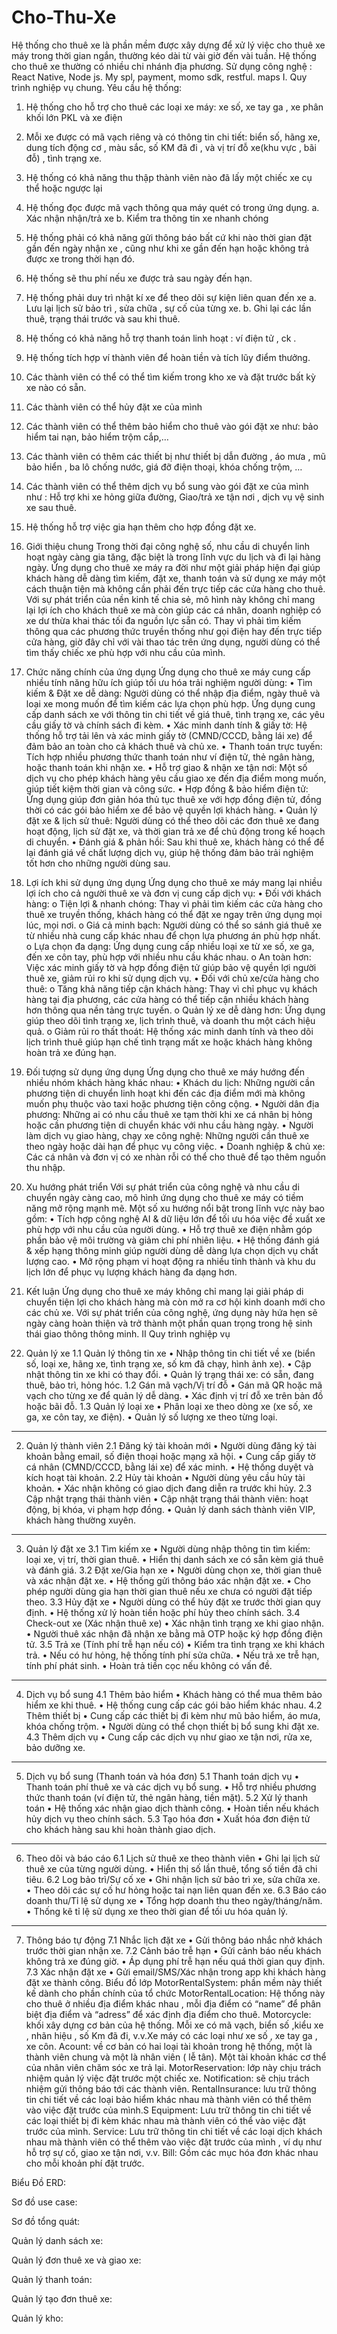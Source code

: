 # Cho-Thu-Xe
Hệ thống cho thuê xe là phần mềm được xây dựng để xử lý việc cho thuê xe máy trong thời gian ngắn, thường kéo dài từ vài giờ đến vài tuần. Hệ thống cho thuê xe thường có nhiều chi nhánh địa phương. Sử dụng công nghệ : React Native, Node js. My spl, payment, momo sdk, restful. maps
I.	Quy trình nghiệp vụ chung.
Yêu cầu hệ thống:
1.	Hệ thống cho hỗ trợ cho thuê các loại xe máy: xe số, xe tay ga , xe phân khối lớn PKL và xe điện  
2.	Mỗi xe được có mã vạch riêng và có thông tin chi tiết: biển số, hãng xe, dung tích động cơ , màu sắc, số KM đã đi , và vị trí đỗ xe(khu vực , bãi đỗ) , tình trạng xe.
3.	Hệ thống có khả năng thu thập thành viên nào đã lấy một chiếc xe cụ thể hoặc ngược lại 
4.	Hệ thống đọc được mã vạch thông qua máy quét có trong ứng dụng.
a.	Xác nhận nhận/trả xe
b.	Kiểm tra thông tin xe nhanh chóng 
5.	Hệ thống phải có khả năng gửi thông báo bất cứ khi nào thời gian đặt gần đến ngày nhận xe , cũng như khi xe gần đến hạn hoặc không trả được xe trong thời hạn đó.
6.	Hệ thống sẽ thu phí nếu xe được trả sau ngày đến hạn.
7.	Hệ thống phải duy trì nhật kí xe để theo dõi sự kiện liên quan đến xe
a.	Lưu lại lịch sử bảo trì , sửa chữa , sự cố của từng xe.
b.	Ghi lại các lần thuê, trạng thái trước và sau khi thuê.
8.	Hệ thống có khả năng hỗ trợ thanh toán linh hoạt : ví điện tử , ck .
9.	Hệ thống tích hợp ví thành viên để hoàn tiền và tích lũy điểm thưởng.
10.	Các thành viên có thể có thể tìm kiếm trong kho xe và đặt trước bất kỳ xe nào có sẵn.
11.	Các thành viên có thể hủy đặt xe của mình
12.	Các thành viên có thể thêm bảo hiểm cho thuê vào gói đặt xe như: bảo hiểm tai nạn, bảo hiểm trộm cắp,…
13.	Các thành viên có thêm các thiết bị như thiết bị dẫn đường , áo mưa , mũ bảo hiển , ba lô chống nước, giá đỡ điện thoại, khóa chống trộm, …
14.	Các thành viên có thể thêm dịch vụ bổ sung vào gói đặt xe của mình như : Hỗ trợ khi xe hỏng giữa đường, Giao/trả xe tận nơi , dịch vụ vệ sinh xe sau thuê.
15.	Hệ thống hỗ trợ việc gia hạn thêm cho hợp đồng đặt xe.


1. Giới thiệu chung
Trong thời đại công nghệ số, nhu cầu di chuyển linh hoạt ngày càng gia tăng, đặc biệt là trong lĩnh vực du lịch và đi lại hàng ngày. Ứng dụng cho thuê xe máy ra đời như một giải pháp hiện đại giúp khách hàng dễ dàng tìm kiếm, đặt xe, thanh toán và sử dụng xe máy một cách thuận tiện mà không cần phải đến trực tiếp các cửa hàng cho thuê.
Với sự phát triển của nền kinh tế chia sẻ, mô hình này không chỉ mang lại lợi ích cho khách thuê xe mà còn giúp các cá nhân, doanh nghiệp có xe dư thừa khai thác tối đa nguồn lực sẵn có. Thay vì phải tìm kiếm thông qua các phương thức truyền thống như gọi điện hay đến trực tiếp cửa hàng, giờ đây chỉ với vài thao tác trên ứng dụng, người dùng có thể tìm thấy chiếc xe phù hợp với nhu cầu của mình.
2. Chức năng chính của ứng dụng
Ứng dụng cho thuê xe máy cung cấp nhiều tính năng hữu ích giúp tối ưu hóa trải nghiệm người dùng:
•	Tìm kiếm & Đặt xe dễ dàng: Người dùng có thể nhập địa điểm, ngày thuê và loại xe mong muốn để tìm kiếm các lựa chọn phù hợp. Ứng dụng cung cấp danh sách xe với thông tin chi tiết về giá thuê, tình trạng xe, các yêu cầu giấy tờ và chính sách đi kèm.
•	Xác minh danh tính & giấy tờ: Hệ thống hỗ trợ tải lên và xác minh giấy tờ (CMND/CCCD, bằng lái xe) để đảm bảo an toàn cho cả khách thuê và chủ xe.
•	Thanh toán trực tuyến: Tích hợp nhiều phương thức thanh toán như ví điện tử, thẻ ngân hàng, hoặc thanh toán khi nhận xe.
•	Hỗ trợ giao & nhận xe tận nơi: Một số dịch vụ cho phép khách hàng yêu cầu giao xe đến địa điểm mong muốn, giúp tiết kiệm thời gian và công sức.
•	Hợp đồng & bảo hiểm điện tử: Ứng dụng giúp đơn giản hóa thủ tục thuê xe với hợp đồng điện tử, đồng thời có các gói bảo hiểm xe để bảo vệ quyền lợi khách hàng.
•	Quản lý đặt xe & lịch sử thuê: Người dùng có thể theo dõi các đơn thuê xe đang hoạt động, lịch sử đặt xe, và thời gian trả xe để chủ động trong kế hoạch di chuyển.
•	Đánh giá & phản hồi: Sau khi thuê xe, khách hàng có thể để lại đánh giá về chất lượng dịch vụ, giúp hệ thống đảm bảo trải nghiệm tốt hơn cho những người dùng sau.
3. Lợi ích khi sử dụng ứng dụng
Ứng dụng cho thuê xe máy mang lại nhiều lợi ích cho cả người thuê xe và đơn vị cung cấp dịch vụ:
•	Đối với khách hàng:
o	Tiện lợi & nhanh chóng: Thay vì phải tìm kiếm các cửa hàng cho thuê xe truyền thống, khách hàng có thể đặt xe ngay trên ứng dụng mọi lúc, mọi nơi.
o	Giá cả minh bạch: Người dùng có thể so sánh giá thuê xe từ nhiều nhà cung cấp khác nhau để chọn lựa phương án phù hợp nhất.
o	Lựa chọn đa dạng: Ứng dụng cung cấp nhiều loại xe từ xe số, xe ga, đến xe côn tay, phù hợp với nhiều nhu cầu khác nhau.
o	An toàn hơn: Việc xác minh giấy tờ và hợp đồng điện tử giúp bảo vệ quyền lợi người thuê xe, giảm rủi ro khi sử dụng dịch vụ.
•	Đối với chủ xe/cửa hàng cho thuê:
o	Tăng khả năng tiếp cận khách hàng: Thay vì chỉ phục vụ khách hàng tại địa phương, các cửa hàng có thể tiếp cận nhiều khách hàng hơn thông qua nền tảng trực tuyến.
o	Quản lý xe dễ dàng hơn: Ứng dụng giúp theo dõi tình trạng xe, lịch trình thuê, và doanh thu một cách hiệu quả.
o	Giảm rủi ro thất thoát: Hệ thống xác minh danh tính và theo dõi lịch trình thuê giúp hạn chế tình trạng mất xe hoặc khách hàng không hoàn trả xe đúng hạn.
4. Đối tượng sử dụng ứng dụng
Ứng dụng cho thuê xe máy hướng đến nhiều nhóm khách hàng khác nhau:
•	Khách du lịch: Những người cần phương tiện di chuyển linh hoạt khi đến các địa điểm mới mà không muốn phụ thuộc vào taxi hoặc phương tiện công cộng.
•	Người dân địa phương: Những ai có nhu cầu thuê xe tạm thời khi xe cá nhân bị hỏng hoặc cần phương tiện di chuyển khác với nhu cầu hàng ngày.
•	Người làm dịch vụ giao hàng, chạy xe công nghệ: Những người cần thuê xe theo ngày hoặc dài hạn để phục vụ công việc.
•	Doanh nghiệp & chủ xe: Các cá nhân và đơn vị có xe nhàn rỗi có thể cho thuê để tạo thêm nguồn thu nhập.
5. Xu hướng phát triển
Với sự phát triển của công nghệ và nhu cầu di chuyển ngày càng cao, mô hình ứng dụng cho thuê xe máy có tiềm năng mở rộng mạnh mẽ. Một số xu hướng nổi bật trong lĩnh vực này bao gồm:
•	Tích hợp công nghệ AI & dữ liệu lớn để tối ưu hóa việc đề xuất xe phù hợp với nhu cầu của người dùng.
•	Hỗ trợ thuê xe điện nhằm góp phần bảo vệ môi trường và giảm chi phí nhiên liệu.
•	Hệ thống đánh giá & xếp hạng thông minh giúp người dùng dễ dàng lựa chọn dịch vụ chất lượng cao.
•	Mở rộng phạm vi hoạt động ra nhiều tỉnh thành và khu du lịch lớn để phục vụ lượng khách hàng đa dạng hơn.
6. Kết luận
Ứng dụng cho thuê xe máy không chỉ mang lại giải pháp di chuyển tiện lợi cho khách hàng mà còn mở ra cơ hội kinh doanh mới cho các chủ xe. Với sự phát triển của công nghệ, ứng dụng này hứa hẹn sẽ ngày càng hoàn thiện và trở thành một phần quan trọng trong hệ sinh thái giao thông thông minh.
II Quy trình nghiệp vụ
1. Quản lý xe
1.1 Quản lý thông tin xe
•	Nhập thông tin chi tiết về xe (biển số, loại xe, hãng xe, tình trạng xe, số km đã chạy, hình ảnh xe).
•	Cập nhật thông tin xe khi có thay đổi.
•	Quản lý trạng thái xe: có sẵn, đang thuê, bảo trì, hỏng hóc.
1.2 Gán mã vạch/Vị trí đỗ
•	Gán mã QR hoặc mã vạch cho từng xe để quản lý dễ dàng.
•	Xác định vị trí đỗ xe trên bản đồ hoặc bãi đỗ.
1.3 Quản lý loại xe
•	Phân loại xe theo dòng xe (xe số, xe ga, xe côn tay, xe điện).
•	Quản lý số lượng xe theo từng loại.
________________________________________
2. Quản lý thành viên
2.1 Đăng ký tài khoản mới
•	Người dùng đăng ký tài khoản bằng email, số điện thoại hoặc mạng xã hội.
•	Cung cấp giấy tờ cá nhân (CMND/CCCD, bằng lái xe) để xác minh.
•	Hệ thống duyệt và kích hoạt tài khoản.
2.2 Hủy tài khoản
•	Người dùng yêu cầu hủy tài khoản.
•	Xác nhận không có giao dịch đang diễn ra trước khi hủy.
2.3 Cập nhật trạng thái thành viên
•	Cập nhật trạng thái thành viên: hoạt động, bị khóa, vi phạm hợp đồng.
•	Quản lý danh sách thành viên VIP, khách hàng thường xuyên.
________________________________________
3. Quản lý đặt xe
3.1 Tìm kiếm xe
•	Người dùng nhập thông tin tìm kiếm: loại xe, vị trí, thời gian thuê.
•	Hiển thị danh sách xe có sẵn kèm giá thuê và đánh giá.
3.2 Đặt xe/Gia hạn xe
•	Người dùng chọn xe, thời gian thuê và xác nhận đặt xe.
•	Hệ thống gửi thông báo xác nhận đặt xe.
•	Cho phép người dùng gia hạn thời gian thuê nếu xe chưa có người đặt tiếp theo.
3.3 Hủy đặt xe
•	Người dùng có thể hủy đặt xe trước thời gian quy định.
•	Hệ thống xử lý hoàn tiền hoặc phí hủy theo chính sách.
3.4 Check-out xe (Xác nhận thuê xe)
•	Xác nhận tình trạng xe khi giao nhận.
•	Người thuê xác nhận đã nhận xe bằng mã OTP hoặc ký hợp đồng điện tử.
3.5 Trả xe (Tính phí trễ hạn nếu có)
•	Kiểm tra tình trạng xe khi khách trả.
•	Nếu có hư hỏng, hệ thống tính phí sửa chữa.
•	Nếu trả xe trễ hạn, tính phí phát sinh.
•	Hoàn trả tiền cọc nếu không có vấn đề.
________________________________________
4. Dịch vụ bổ sung
4.1 Thêm bảo hiểm
•	Khách hàng có thể mua thêm bảo hiểm xe khi thuê.
•	Hệ thống cung cấp các gói bảo hiểm khác nhau.
4.2 Thêm thiết bị
•	Cung cấp các thiết bị đi kèm như mũ bảo hiểm, áo mưa, khóa chống trộm.
•	Người dùng có thể chọn thiết bị bổ sung khi đặt xe.
4.3 Thêm dịch vụ
•	Cung cấp các dịch vụ như giao xe tận nơi, rửa xe, bảo dưỡng xe.
________________________________________
5. Dịch vụ bổ sung (Thanh toán và hóa đơn)
5.1 Thanh toán dịch vụ
•	Thanh toán phí thuê xe và các dịch vụ bổ sung.
•	Hỗ trợ nhiều phương thức thanh toán (ví điện tử, thẻ ngân hàng, tiền mặt).
5.2 Xử lý thanh toán
•	Hệ thống xác nhận giao dịch thành công.
•	Hoàn tiền nếu khách hủy dịch vụ theo chính sách.
5.3 Tạo hóa đơn
•	Xuất hóa đơn điện tử cho khách hàng sau khi hoàn thành giao dịch.
________________________________________
6. Theo dõi và báo cáo
6.1 Lịch sử thuê xe theo thành viên
•	Ghi lại lịch sử thuê xe của từng người dùng.
•	Hiển thị số lần thuê, tổng số tiền đã chi tiêu.
6.2 Log bảo trì/Sự cố xe
•	Ghi nhận lịch sử bảo trì xe, sửa chữa xe.
•	Theo dõi các sự cố hư hỏng hoặc tai nạn liên quan đến xe.
6.3 Báo cáo doanh thu/Tỉ lệ sử dụng xe
•	Tổng hợp doanh thu theo ngày/tháng/năm.
•	Thống kê tỉ lệ sử dụng xe theo thời gian để tối ưu hóa quản lý.
________________________________________
7. Thông báo tự động
7.1 Nhắc lịch đặt xe
•	Gửi thông báo nhắc nhở khách trước thời gian nhận xe.
7.2 Cảnh báo trễ hạn
•	Gửi cảnh báo nếu khách không trả xe đúng giờ.
•	Áp dụng phí trễ hạn nếu quá thời gian quy định.
7.3 Xác nhận đặt xe
•	Gửi email/SMS/Xác nhận trong app khi khách hàng đặt xe thành công.
Biểu đồ lớp 
MotorRentalSystem: phần mềm này thiết kế dành cho phần chính của tổ chức 
MotorRentalLocation: Hệ thống này cho thuê ở nhiều địa điểm khác nhau , mỗi địa điểm có “name” để phân biệt địa điểm và “adress” để xác định địa điểm cho thuê.
Motorcycle: khối xây dựng cơ bản của hệ thống. Mỗi xe có mã vạch, biển số ,kiểu xe , nhãn hiệu , số Km đã đi, v.v.Xe máy có các loại như xe số , xe tay ga , xe côn.
Acount: về cơ bản có hai loại tài khoản trong hệ thống, một là thành viên chung và một là nhân viên ( lễ tân). Một tài khoản khác cơ thể của nhân viên chăm sóc xe trả lại.
MotorReservation: lớp này chịu trách nhiệm quản lý việc đặt trước một chiếc xe.
Notification: sẽ chịu trách nhiệm gửi thông báo tới các thành viên.
 RentalInsurance: lưu trữ thông tin chi tiết về các loại bảo hiểm khác nhau mà thành viên có thể thêm vào việc đặt trước của mình.S
Equipment: Lưu trữ thông tin chi tiết về các loại thiết bị đi kèm khác nhau mà thành viên có thể vào việc đặt trước của mình.
Service: Lưu trữ thông tin chi tiết về các loại dịch khách nhau mà thành viên có thể thêm vào việc đặt trước của mình , ví dụ như hỗ trợ sự cố, giao xe tận nơi, v.v.
Bill: Gồm các mục hóa đơn khác nhau cho mỗi khoản phí đặt trước.


Biểu Đồ ERD:
 









Sơ đồ use case:

Sơ đồ tổng quát:

 



Quản lý danh sách xe:
 

Quản lý đơn thuê xe và giao xe:

 














Quản lý thanh toán:

 


Quản lý tạo đơn thuê xe:

 



Quản lý kho:
 

